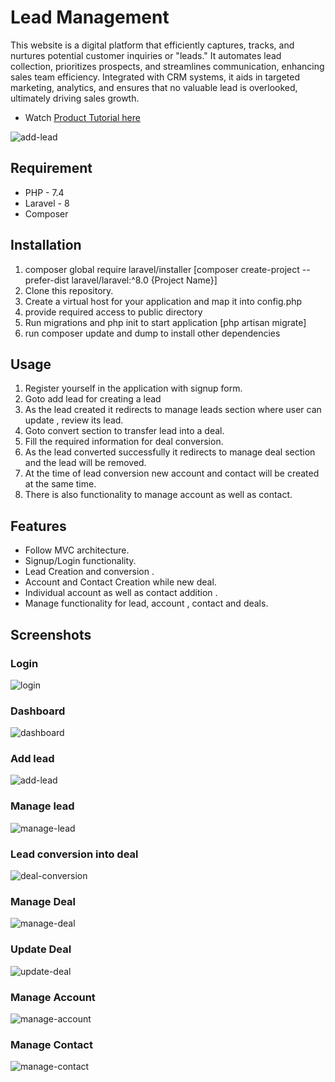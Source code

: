 # Lead Management

This website is a digital platform that efficiently captures, tracks, and nurtures potential customer inquiries or "leads." It automates lead collection, prioritizes prospects, and streamlines communication, enhancing sales team efficiency. Integrated with CRM systems, it aids in targeted marketing, analytics, and ensures that no valuable lead is overlooked, ultimately driving sales growth.

 * Watch [Product Tutorial here](https://drive.google.com/file/d/1OYDNvJNd6CEkSUMWssodrw1HrLT3We_8/view?usp=sharing)

![add-lead](https://github.com/kumaramarjeet7503/crm-manage-lead-laravel/assets/64517073/397d4c6e-5f29-4f11-a29f-76c60758a640)

## Requirement
* PHP - 7.4
* Laravel - 8
* Composer

## Installation

1. composer global require laravel/installer  [composer create-project --prefer-dist laravel/laravel:^8.0 {Project Name}]
2. Clone this repository.
3. Create a virtual host for your application and map it into config.php
4. provide required access to public directory
5. Run migrations and php init to start application [php artisan migrate]
6. run composer update and dump to install other dependencies


## Usage
1. Register yourself in the application with signup form.
2. Goto add lead for creating a lead 
3. As the lead created it redirects to manage leads section where user can update , review its lead.
4. Goto convert section to transfer lead into a deal.
5. Fill the required information for deal conversion.
6. As the lead converted successfully it redirects to manage deal section and the lead will be removed.
7. At the time of lead conversion new account and contact will be created at the same time.
8. There is also functionality to manage account as well as contact.

## Features
* Follow MVC architecture.
* Signup/Login functionality.
* Lead Creation and conversion .
* Account and Contact Creation while new deal.
* Individual account as well as contact addition .
* Manage functionality for lead, account , contact and deals.

## Screenshots

### Login
![login](https://github.com/kumaramarjeet7503/crm-manage-lead-laravel/assets/64517073/61fb192b-3010-4506-8930-964639e1f1d9)

### Dashboard

![dashboard](https://github.com/kumaramarjeet7503/crm-manage-lead-laravel/assets/64517073/1fab2a8a-2f84-44d4-91a7-7119ca0ae7bd)


### Add lead
![add-lead](https://github.com/kumaramarjeet7503/crm-manage-lead-laravel/assets/64517073/89385f07-4696-45da-a703-0a09cbce5abc)

### Manage lead

![manage-lead](https://github.com/kumaramarjeet7503/crm-manage-lead-laravel/assets/64517073/bb463df3-8da9-4fa2-bf68-5e8274e0d53d)

### Lead conversion into deal
![deal-conversion](https://github.com/kumaramarjeet7503/crm-manage-lead-laravel/assets/64517073/1be3f38c-e38b-4585-a4c3-138401df6901)

### Manage Deal

![manage-deal](https://github.com/kumaramarjeet7503/crm-manage-lead-laravel/assets/64517073/11763da6-64b8-443c-87bb-0904c2c63eb9)

### Update Deal

![update-deal](https://github.com/kumaramarjeet7503/crm-manage-lead-laravel/assets/64517073/146c3adc-de47-4947-bc9c-e572ad911cb0)

### Manage Account
![manage-account](https://github.com/kumaramarjeet7503/crm-manage-lead-laravel/assets/64517073/5f262031-615f-4f06-8cab-3e7bd43968d5)

### Manage Contact
![manage-contact](https://github.com/kumaramarjeet7503/crm-manage-lead-laravel/assets/64517073/086a5761-1375-4bc1-8cee-262c82d56b7c)

